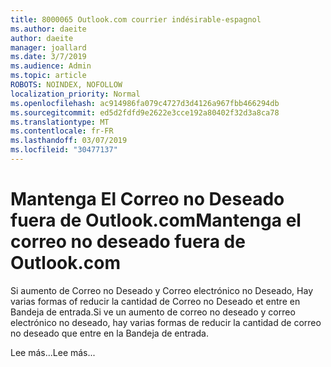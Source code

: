 ```yaml
---
title: 8000065 Outlook.com courrier indésirable-espagnol
ms.author: daeite
author: daeite
manager: joallard
ms.date: 3/7/2019
ms.audience: Admin
ms.topic: article
ROBOTS: NOINDEX, NOFOLLOW
localization_priority: Normal
ms.openlocfilehash: ac914986fa079c4727d3d4126a967fbb466294db
ms.sourcegitcommit: ed5d2fdfd9e2622e3cce192a80402f32d3a8ca78
ms.translationtype: MT
ms.contentlocale: fr-FR
ms.lasthandoff: 03/07/2019
ms.locfileid: "30477137"
---
```

# <a name="mantenga-el-correo-no-deseado-fuera-de-outlookcom"></a><span data-ttu-id="fd82f-102">Mantenga El Correo no Deseado fuera de Outlook.com</span><span class="sxs-lookup"><span data-stu-id="fd82f-102">Mantenga el correo no deseado fuera de Outlook.com</span></span>

<span data-ttu-id="fd82f-103">Si aumento de Correo no Deseado y Correo electrónico no Deseado, Hay varias formas of reducir la cantidad de Correo no Deseado et entre en Bandeja de entrada.</span><span class="sxs-lookup"><span data-stu-id="fd82f-103">Si ve un aumento de correo no deseado y correo electrónico no deseado, hay varias formas de reducir la cantidad de correo no deseado que entre en la Bandeja de entrada.</span></span>

<span data-ttu-id="fd82f-104">Lee más...</span><span class="sxs-lookup"><span data-stu-id="fd82f-104">Lee más...</span></span>